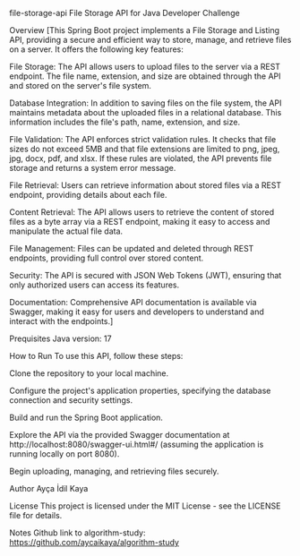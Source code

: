 file-storage-api
File Storage API for Java Developer Challenge

Overview
[This Spring Boot project implements a File Storage and Listing API, providing a secure and efficient way to store, manage, and retrieve files on a server. It offers the following key features:

File Storage: The API allows users to upload files to the server via a REST endpoint. The file name, extension, and size are obtained through the API and stored on the server's file system.

Database Integration: In addition to saving files on the file system, the API maintains metadata about the uploaded files in a relational database. This information includes the file's path, name, extension, and size.

File Validation: The API enforces strict validation rules. It checks that file sizes do not exceed 5MB and that file extensions are limited to png, jpeg, jpg, docx, pdf, and xlsx. If these rules are violated, the API prevents file storage and returns a system error message.

File Retrieval: Users can retrieve information about stored files via a REST endpoint, providing details about each file.

Content Retrieval: The API allows users to retrieve the content of stored files as a byte array via a REST endpoint, making it easy to access and manipulate the actual file data.

File Management: Files can be updated and deleted through REST endpoints, providing full control over stored content.

Security: The API is secured with JSON Web Tokens (JWT), ensuring that only authorized users can access its features.

Documentation: Comprehensive API documentation is available via Swagger, making it easy for users and developers to understand and interact with the endpoints.]

Prequisites
Java version: 17


How to Run
To use this API, follow these steps:

Clone the repository to your local machine.

Configure the project's application properties, specifying the database connection and security settings.

Build and run the Spring Boot application.

Explore the API via the provided Swagger documentation at http://localhost:8080/swagger-ui.html#/ (assuming the application is running locally on port 8080).

Begin uploading, managing, and retrieving files securely.

Author
Ayça İdil Kaya

License
This project is licensed under the MIT License - see the LICENSE file for details.

Notes
Github link to algorithm-study: https://github.com/aycaikaya/algorithm-study





